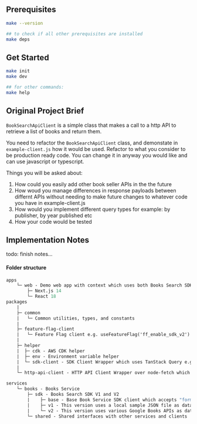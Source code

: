 ## Prerequisites

```bash
make --version

## to check if all other prerequisites are installed
make deps
```

## Get Started

```bash
make init
make dev

## for other commands:
make help
```

## Original Project Brief

`BookSearchApiClient` is a simple class that makes a call to a http API to retrieve a list of books and return them.

You need to refactor the `BookSearchApiClient` class, and demonstate in `example-client.js` how it would be used. Refactor to what you consider to be production ready code. You can change it in anyway you would like and can use javascript or typescript.

Things you will be asked about:

1. How could you easily add other book seller APIs in the the future
2. How woud you manage differences in response payloads between differnt APIs without needing to make future changes to whatever code you have in example-client.js
3. How would you implement different query types for example: by publisher, by year published etc
4. How your code would be tested

## Implementation Notes

todo: finish notes...

#### Folder structure

```graphql
apps
    └─ web - Demo web app with context which uses both Books Search SDK V1 and V2 via feature flag toggling
        ├─ Next.js 14
        └─ React 18
packages
    |
    ├─ common
    |   └─ Common utilities, types, and constants
    |
    ├─ feature-flag-client
    |   └─ Feature Flag client e.g. useFeatureFlag('ff_enable_sdk_v2')
    |
    ├─ helper
    |  ├─ cdk - AWS CDK helper
    |  ├─ env - Environment variable helper
    |  └─ sdk-client - SDK Client Wrapper which uses TanStack Query e.g. useSDKQuery(...)
    |
    └─ http-api-client - HTTP API Client Wrapper over node-fetch which simplifies API calls and implements IHTTPResponseParser interface

services
    └─ books - Books Service
        ├─ sdk - Books Search SDK V1 and V2
        |    ├─ base - Base Book Service SDK client which accepts "format" (xml/json) as a constructor argument
        |    ├─ v1 - This version uses a local sample JSON file as data sources
        |    └─ v2 - This version uses various Google Books APIs as data sources
        └─ shared - Shared interfaces with other services and clients

```
